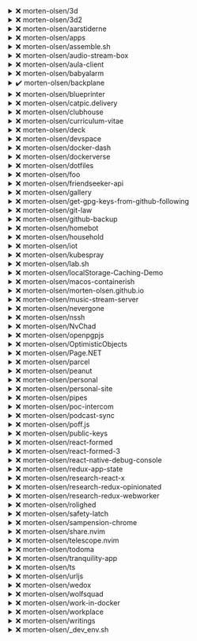 
  
<details>
  <summary>❌ morten-olsen/3d</summary>

| Rule | Status | Type | Reasons |
| ---- | ------ | ---- | ------- |
| require-policy | ❌ |{recommended | .github/policy.yml does not exist |
| policy-owner | ❌ |{recommended | User @morten-olsen is not owner of .github/policy.yml |
| review-required | ❌ |{required | No branch protection for default branch master |

</details>



<details>
  <summary>❌ morten-olsen/3d2</summary>

| Rule | Status | Type | Reasons |
| ---- | ------ | ---- | ------- |
| require-policy | ❌ |{recommended | .github/policy.yml does not exist |
| policy-owner | ❌ |{recommended | User @morten-olsen is not owner of .github/policy.yml |
| review-required | ❌ |{required | No branch protection for default branch master |

</details>



<details>
  <summary>❌ morten-olsen/aarstiderne</summary>

| Rule | Status | Type | Reasons |
| ---- | ------ | ---- | ------- |
| require-policy | ❌ |{recommended | .github/policy.yml does not exist |
| policy-owner | ❌ |{recommended | User @morten-olsen is not owner of .github/policy.yml |
| review-required | ❌ |{required | No branch protection for default branch master |

</details>



<details>
  <summary>❌ morten-olsen/apps</summary>

| Rule | Status | Type | Reasons |
| ---- | ------ | ---- | ------- |
| require-policy | ❌ |{recommended | .github/policy.yml does not exist |
| policy-owner | ❌ |{recommended | User @morten-olsen is not owner of .github/policy.yml |
| review-required | ❌ |{required | No branch protection for default branch main |

</details>



<details>
  <summary>❌ morten-olsen/assemble.sh</summary>

| Rule | Status | Type | Reasons |
| ---- | ------ | ---- | ------- |
| require-policy | ❌ |{recommended | .github/policy.yml does not exist |
| policy-owner | ❌ |{recommended | User @morten-olsen is not owner of .github/policy.yml |
| review-required | ❌ |{required | No branch protection for default branch main |

</details>



<details>
  <summary>❌ morten-olsen/audio-stream-box</summary>

| Rule | Status | Type | Reasons |
| ---- | ------ | ---- | ------- |
| require-policy | ❌ |{recommended | .github/policy.yml does not exist |
| policy-owner | ❌ |{recommended | User @morten-olsen is not owner of .github/policy.yml |
| review-required | ❌ |{required | No branch protection for default branch master |

</details>



<details>
  <summary>❌ morten-olsen/aula-client</summary>

| Rule | Status | Type | Reasons |
| ---- | ------ | ---- | ------- |
| require-policy | ❌ |{recommended | .github/policy.yml does not exist |
| policy-owner | ❌ |{recommended | User @morten-olsen is not owner of .github/policy.yml |
| review-required | ❌ |{required | No branch protection for default branch main |

</details>



<details>
  <summary>❌ morten-olsen/babyalarm</summary>

| Rule | Status | Type | Reasons |
| ---- | ------ | ---- | ------- |
| require-policy | ❌ |{recommended | .github/policy.yml does not exist |
| policy-owner | ❌ |{recommended | User @morten-olsen is not owner of .github/policy.yml |
| review-required | ❌ |{required | No branch protection for default branch master |

</details>



<details>
  <summary>✔️ morten-olsen/backplane</summary>

| Rule | Status | Type | Reasons |
| ---- | ------ | ---- | ------- |
| require-policy | ✔️ |{recommended |  |
| policy-owner | ✔️ |{recommended |  |
| review-required | ✔️ |{required |  |

</details>



<details>
  <summary>❌ morten-olsen/blueprinter</summary>

| Rule | Status | Type | Reasons |
| ---- | ------ | ---- | ------- |
| require-policy | ❌ |{recommended | .github/policy.yml does not exist |
| policy-owner | ❌ |{recommended | User @morten-olsen is not owner of .github/policy.yml |
| review-required | ❌ |{required | No branch protection for default branch main |

</details>



<details>
  <summary>❌ morten-olsen/catpic.delivery</summary>

| Rule | Status | Type | Reasons |
| ---- | ------ | ---- | ------- |
| require-policy | ❌ |{recommended | .github/policy.yml does not exist |
| policy-owner | ❌ |{recommended | User @morten-olsen is not owner of .github/policy.yml |
| review-required | ❌ |{required | No branch protection for default branch main |

</details>



<details>
  <summary>❌ morten-olsen/clubhouse</summary>

| Rule | Status | Type | Reasons |
| ---- | ------ | ---- | ------- |
| require-policy | ❌ |{recommended | .github/policy.yml does not exist |
| policy-owner | ❌ |{recommended | User @morten-olsen is not owner of .github/policy.yml |
| review-required | ❌ |{required | No branch protection for default branch master |

</details>



<details>
  <summary>❌ morten-olsen/curriculum-vitae</summary>

| Rule | Status | Type | Reasons |
| ---- | ------ | ---- | ------- |
| require-policy | ❌ |{recommended | .github/policy.yml does not exist |
| policy-owner | ❌ |{recommended | User @morten-olsen is not owner of .github/policy.yml |
| review-required | ❌ |{required | No branch protection for default branch main |

</details>



<details>
  <summary>❌ morten-olsen/deck</summary>

| Rule | Status | Type | Reasons |
| ---- | ------ | ---- | ------- |
| require-policy | ❌ |{recommended | .github/policy.yml does not exist |
| policy-owner | ❌ |{recommended | User @morten-olsen is not owner of .github/policy.yml |
| review-required | ❌ |{required | No branch protection for default branch main |

</details>



<details>
  <summary>❌ morten-olsen/devspace</summary>

| Rule | Status | Type | Reasons |
| ---- | ------ | ---- | ------- |
| require-policy | ❌ |{recommended | .github/policy.yml does not exist |
| policy-owner | ❌ |{recommended | User @morten-olsen is not owner of .github/policy.yml |
| review-required | ❌ |{required | No branch protection for default branch main |

</details>



<details>
  <summary>❌ morten-olsen/docker-dash</summary>

| Rule | Status | Type | Reasons |
| ---- | ------ | ---- | ------- |
| require-policy | ❌ |{recommended | .github/policy.yml does not exist |
| policy-owner | ❌ |{recommended | User @morten-olsen is not owner of .github/policy.yml |
| review-required | ❌ |{required | No branch protection for default branch main |

</details>



<details>
  <summary>❌ morten-olsen/dockerverse</summary>

| Rule | Status | Type | Reasons |
| ---- | ------ | ---- | ------- |
| require-policy | ❌ |{recommended | .github/policy.yml does not exist |
| policy-owner | ❌ |{recommended | User @morten-olsen is not owner of .github/policy.yml |
| review-required | ❌ |{required | No branch protection for default branch next |

</details>



<details>
  <summary>❌ morten-olsen/dotfiles</summary>

| Rule | Status | Type | Reasons |
| ---- | ------ | ---- | ------- |
| require-policy | ❌ |{recommended | .github/policy.yml does not exist |
| policy-owner | ❌ |{recommended | User @morten-olsen is not owner of .github/policy.yml |
| review-required | ❌ |{required | No branch protection for default branch main |

</details>



<details>
  <summary>❌ morten-olsen/foo</summary>

| Rule | Status | Type | Reasons |
| ---- | ------ | ---- | ------- |
| require-policy | ❌ |{recommended | .github/policy.yml does not exist |
| policy-owner | ❌ |{recommended | User @morten-olsen is not owner of .github/policy.yml |
| review-required | ❌ |{required | No branch protection for default branch main |

</details>



<details>
  <summary>❌ morten-olsen/friendseeker-api</summary>

| Rule | Status | Type | Reasons |
| ---- | ------ | ---- | ------- |
| require-policy | ❌ |{recommended | .github/policy.yml does not exist |
| policy-owner | ❌ |{recommended | User @morten-olsen is not owner of .github/policy.yml |
| review-required | ❌ |{required | No branch protection for default branch master |

</details>



<details>
  <summary>❌ morten-olsen/gallery</summary>

| Rule | Status | Type | Reasons |
| ---- | ------ | ---- | ------- |
| require-policy | ❌ |{recommended | .github/policy.yml does not exist |
| policy-owner | ❌ |{recommended | User @morten-olsen is not owner of .github/policy.yml |
| review-required | ❌ |{required | No branch protection for default branch main |

</details>



<details>
  <summary>❌ morten-olsen/get-gpg-keys-from-github-following</summary>

| Rule | Status | Type | Reasons |
| ---- | ------ | ---- | ------- |
| require-policy | ❌ |{recommended | .github/policy.yml does not exist |
| policy-owner | ❌ |{recommended | User @morten-olsen is not owner of .github/policy.yml |
| review-required | ❌ |{required | No branch protection for default branch master |

</details>



<details>
  <summary>❌ morten-olsen/git-law</summary>

| Rule | Status | Type | Reasons |
| ---- | ------ | ---- | ------- |
| require-policy | ❌ |{recommended | .github/policy.yml does not exist |
| policy-owner | ❌ |{recommended | User @morten-olsen is not owner of .github/policy.yml |
| review-required | ❌ |{required | No branch protection for default branch main |

</details>



<details>
  <summary>❌ morten-olsen/github-backup</summary>

| Rule | Status | Type | Reasons |
| ---- | ------ | ---- | ------- |
| require-policy | ❌ |{recommended | .github/policy.yml does not exist |
| policy-owner | ❌ |{recommended | User @morten-olsen is not owner of .github/policy.yml |
| review-required | ❌ |{required | No branch protection for default branch main |

</details>



<details>
  <summary>❌ morten-olsen/homebot</summary>

| Rule | Status | Type | Reasons |
| ---- | ------ | ---- | ------- |
| require-policy | ❌ |{recommended | .github/policy.yml does not exist |
| policy-owner | ❌ |{recommended | User @morten-olsen is not owner of .github/policy.yml |
| review-required | ❌ |{required | No branch protection for default branch master |

</details>



<details>
  <summary>❌ morten-olsen/household</summary>

| Rule | Status | Type | Reasons |
| ---- | ------ | ---- | ------- |
| require-policy | ❌ |{recommended | .github/policy.yml does not exist |
| policy-owner | ❌ |{recommended | User @morten-olsen is not owner of .github/policy.yml |
| review-required | ❌ |{required | No branch protection for default branch main |

</details>



<details>
  <summary>❌ morten-olsen/iot</summary>

| Rule | Status | Type | Reasons |
| ---- | ------ | ---- | ------- |
| require-policy | ❌ |{recommended | .github/policy.yml does not exist |
| policy-owner | ❌ |{recommended | User @morten-olsen is not owner of .github/policy.yml |
| review-required | ❌ |{required | No branch protection for default branch main |

</details>



<details>
  <summary>❌ morten-olsen/kubespray</summary>

| Rule | Status | Type | Reasons |
| ---- | ------ | ---- | ------- |
| require-policy | ❌ |{recommended | .github/policy.yml does not exist |
| policy-owner | ❌ |{recommended | User @morten-olsen is not owner of .github/policy.yml |
| review-required | ❌ |{required | No branch protection for default branch master |

</details>



<details>
  <summary>❌ morten-olsen/lab.sh</summary>

| Rule | Status | Type | Reasons |
| ---- | ------ | ---- | ------- |
| require-policy | ❌ |{recommended | .github/policy.yml does not exist |
| policy-owner | ❌ |{recommended | User @morten-olsen is not owner of .github/policy.yml |
| review-required | ❌ |{required | No branch protection for default branch master |

</details>



<details>
  <summary>❌ morten-olsen/localStorage-Caching-Demo</summary>

| Rule | Status | Type | Reasons |
| ---- | ------ | ---- | ------- |
| require-policy | ❌ |{recommended | .github/policy.yml does not exist |
| policy-owner | ❌ |{recommended | User @morten-olsen is not owner of .github/policy.yml |
| review-required | ❌ |{required | No branch protection for default branch master |

</details>



<details>
  <summary>❌ morten-olsen/macos-containerish</summary>

| Rule | Status | Type | Reasons |
| ---- | ------ | ---- | ------- |
| require-policy | ❌ |{recommended | .github/policy.yml does not exist |
| policy-owner | ❌ |{recommended | User @morten-olsen is not owner of .github/policy.yml |
| review-required | ❌ |{required | No branch protection for default branch master |

</details>



<details>
  <summary>❌ morten-olsen/morten-olsen.github.io</summary>

| Rule | Status | Type | Reasons |
| ---- | ------ | ---- | ------- |
| require-policy | ❌ |{recommended | .github/policy.yml does not exist |
| policy-owner | ❌ |{recommended | User @morten-olsen is not owner of .github/policy.yml |
| review-required | ❌ |{required | No branch protection for default branch main |

</details>



<details>
  <summary>❌ morten-olsen/music-stream-server</summary>

| Rule | Status | Type | Reasons |
| ---- | ------ | ---- | ------- |
| require-policy | ❌ |{recommended | .github/policy.yml does not exist |
| policy-owner | ❌ |{recommended | User @morten-olsen is not owner of .github/policy.yml |
| review-required | ❌ |{required | No branch protection for default branch master |

</details>



<details>
  <summary>❌ morten-olsen/nevergone</summary>

| Rule | Status | Type | Reasons |
| ---- | ------ | ---- | ------- |
| require-policy | ❌ |{recommended | .github/policy.yml does not exist |
| policy-owner | ❌ |{recommended | User @morten-olsen is not owner of .github/policy.yml |
| review-required | ❌ |{required | Review not required |

</details>



<details>
  <summary>❌ morten-olsen/nssh</summary>

| Rule | Status | Type | Reasons |
| ---- | ------ | ---- | ------- |
| require-policy | ❌ |{recommended | .github/policy.yml does not exist |
| policy-owner | ❌ |{recommended | User @morten-olsen is not owner of .github/policy.yml |
| review-required | ❌ |{required | No branch protection for default branch main |

</details>



<details>
  <summary>❌ morten-olsen/NvChad</summary>

| Rule | Status | Type | Reasons |
| ---- | ------ | ---- | ------- |
| require-policy | ❌ |{recommended | .github/policy.yml does not exist |
| policy-owner | ❌ |{recommended | User @morten-olsen is not owner of .github/policy.yml |
| review-required | ❌ |{required | No branch protection for default branch main |

</details>



<details>
  <summary>❌ morten-olsen/openpgpjs</summary>

| Rule | Status | Type | Reasons |
| ---- | ------ | ---- | ------- |
| require-policy | ❌ |{recommended | .github/policy.yml does not exist |
| policy-owner | ❌ |{recommended | User @morten-olsen is not owner of .github/policy.yml |
| review-required | ❌ |{required | No branch protection for default branch master |

</details>



<details>
  <summary>❌ morten-olsen/OptimisticObjects</summary>

| Rule | Status | Type | Reasons |
| ---- | ------ | ---- | ------- |
| require-policy | ❌ |{recommended | .github/policy.yml does not exist |
| policy-owner | ❌ |{recommended | User @morten-olsen is not owner of .github/policy.yml |
| review-required | ❌ |{required | No branch protection for default branch master |

</details>



<details>
  <summary>❌ morten-olsen/Page.NET</summary>

| Rule | Status | Type | Reasons |
| ---- | ------ | ---- | ------- |
| require-policy | ❌ |{recommended | .github/policy.yml does not exist |
| policy-owner | ❌ |{recommended | User @morten-olsen is not owner of .github/policy.yml |
| review-required | ❌ |{required | No branch protection for default branch master |

</details>



<details>
  <summary>❌ morten-olsen/parcel</summary>

| Rule | Status | Type | Reasons |
| ---- | ------ | ---- | ------- |
| require-policy | ❌ |{recommended | .github/policy.yml does not exist |
| policy-owner | ❌ |{recommended | User @morten-olsen is not owner of .github/policy.yml |
| review-required | ❌ |{required | Review not required |

</details>



<details>
  <summary>❌ morten-olsen/peanut</summary>

| Rule | Status | Type | Reasons |
| ---- | ------ | ---- | ------- |
| require-policy | ❌ |{recommended | .github/policy.yml does not exist |
| policy-owner | ❌ |{recommended | User @morten-olsen is not owner of .github/policy.yml |
| review-required | ❌ |{required | No branch protection for default branch master |

</details>



<details>
  <summary>❌ morten-olsen/personal</summary>

| Rule | Status | Type | Reasons |
| ---- | ------ | ---- | ------- |
| require-policy | ❌ |{recommended | .github/policy.yml does not exist |
| policy-owner | ❌ |{recommended | User @morten-olsen is not owner of .github/policy.yml |
| review-required | ❌ |{required | No branch protection for default branch main |

</details>



<details>
  <summary>❌ morten-olsen/personal-site</summary>

| Rule | Status | Type | Reasons |
| ---- | ------ | ---- | ------- |
| require-policy | ❌ |{recommended | .github/policy.yml does not exist |
| policy-owner | ❌ |{recommended | User @morten-olsen is not owner of .github/policy.yml |
| review-required | ❌ |{required | No branch protection for default branch master |

</details>



<details>
  <summary>❌ morten-olsen/pipes</summary>

| Rule | Status | Type | Reasons |
| ---- | ------ | ---- | ------- |
| require-policy | ❌ |{recommended | .github/policy.yml does not exist |
| policy-owner | ❌ |{recommended | User @morten-olsen is not owner of .github/policy.yml |
| review-required | ❌ |{required | No branch protection for default branch master |

</details>



<details>
  <summary>❌ morten-olsen/poc-intercom</summary>

| Rule | Status | Type | Reasons |
| ---- | ------ | ---- | ------- |
| require-policy | ❌ |{recommended | .github/policy.yml does not exist |
| policy-owner | ❌ |{recommended | User @morten-olsen is not owner of .github/policy.yml |
| review-required | ❌ |{required | No branch protection for default branch main |

</details>



<details>
  <summary>❌ morten-olsen/podcast-sync</summary>

| Rule | Status | Type | Reasons |
| ---- | ------ | ---- | ------- |
| require-policy | ❌ |{recommended | .github/policy.yml does not exist |
| policy-owner | ❌ |{recommended | User @morten-olsen is not owner of .github/policy.yml |
| review-required | ❌ |{required | No branch protection for default branch master |

</details>



<details>
  <summary>❌ morten-olsen/poff.js</summary>

| Rule | Status | Type | Reasons |
| ---- | ------ | ---- | ------- |
| require-policy | ❌ |{recommended | .github/policy.yml does not exist |
| policy-owner | ❌ |{recommended | User @morten-olsen is not owner of .github/policy.yml |
| review-required | ❌ |{required | No branch protection for default branch main |

</details>



<details>
  <summary>❌ morten-olsen/public-keys</summary>

| Rule | Status | Type | Reasons |
| ---- | ------ | ---- | ------- |
| require-policy | ❌ |{recommended | .github/policy.yml does not exist |
| policy-owner | ❌ |{recommended | User @morten-olsen is not owner of .github/policy.yml |
| review-required | ❌ |{required | No branch protection for default branch master |

</details>



<details>
  <summary>❌ morten-olsen/react-formed</summary>

| Rule | Status | Type | Reasons |
| ---- | ------ | ---- | ------- |
| require-policy | ❌ |{recommended | .github/policy.yml does not exist |
| policy-owner | ❌ |{recommended | User @morten-olsen is not owner of .github/policy.yml |
| review-required | ❌ |{required | Review not required |

</details>



<details>
  <summary>❌ morten-olsen/react-formed-3</summary>

| Rule | Status | Type | Reasons |
| ---- | ------ | ---- | ------- |
| require-policy | ❌ |{recommended | .github/policy.yml does not exist |
| policy-owner | ❌ |{recommended | User @morten-olsen is not owner of .github/policy.yml |
| review-required | ❌ |{required | No branch protection for default branch master |

</details>



<details>
  <summary>❌ morten-olsen/react-native-debug-console</summary>

| Rule | Status | Type | Reasons |
| ---- | ------ | ---- | ------- |
| require-policy | ❌ |{recommended | .github/policy.yml does not exist |
| policy-owner | ❌ |{recommended | User @morten-olsen is not owner of .github/policy.yml |
| review-required | ❌ |{required | No branch protection for default branch master |

</details>



<details>
  <summary>❌ morten-olsen/redux-app-state</summary>

| Rule | Status | Type | Reasons |
| ---- | ------ | ---- | ------- |
| require-policy | ❌ |{recommended | .github/policy.yml does not exist |
| policy-owner | ❌ |{recommended | User @morten-olsen is not owner of .github/policy.yml |
| review-required | ❌ |{required | No branch protection for default branch master |

</details>



<details>
  <summary>❌ morten-olsen/research-react-x</summary>

| Rule | Status | Type | Reasons |
| ---- | ------ | ---- | ------- |
| require-policy | ❌ |{recommended | .github/policy.yml does not exist |
| policy-owner | ❌ |{recommended | User @morten-olsen is not owner of .github/policy.yml |
| review-required | ❌ |{required | No branch protection for default branch master |

</details>



<details>
  <summary>❌ morten-olsen/research-redux-opinionated</summary>

| Rule | Status | Type | Reasons |
| ---- | ------ | ---- | ------- |
| require-policy | ❌ |{recommended | .github/policy.yml does not exist |
| policy-owner | ❌ |{recommended | User @morten-olsen is not owner of .github/policy.yml |
| review-required | ❌ |{required | No branch protection for default branch master |

</details>



<details>
  <summary>❌ morten-olsen/research-redux-webworker</summary>

| Rule | Status | Type | Reasons |
| ---- | ------ | ---- | ------- |
| require-policy | ❌ |{recommended | .github/policy.yml does not exist |
| policy-owner | ❌ |{recommended | User @morten-olsen is not owner of .github/policy.yml |
| review-required | ❌ |{required | No branch protection for default branch master |

</details>



<details>
  <summary>❌ morten-olsen/rolighed</summary>

| Rule | Status | Type | Reasons |
| ---- | ------ | ---- | ------- |
| require-policy | ❌ |{recommended | .github/policy.yml does not exist |
| policy-owner | ❌ |{recommended | User @morten-olsen is not owner of .github/policy.yml |
| review-required | ❌ |{required | No branch protection for default branch main |

</details>



<details>
  <summary>❌ morten-olsen/safety-latch</summary>

| Rule | Status | Type | Reasons |
| ---- | ------ | ---- | ------- |
| require-policy | ❌ |{recommended | .github/policy.yml does not exist |
| policy-owner | ❌ |{recommended | User @morten-olsen is not owner of .github/policy.yml |
| review-required | ❌ |{required | Only 0 review(s) required, 1 expected |

</details>



<details>
  <summary>❌ morten-olsen/sampension-chrome</summary>

| Rule | Status | Type | Reasons |
| ---- | ------ | ---- | ------- |
| require-policy | ❌ |{recommended | .github/policy.yml does not exist |
| policy-owner | ❌ |{recommended | User @morten-olsen is not owner of .github/policy.yml |
| review-required | ❌ |{required | No branch protection for default branch main |

</details>



<details>
  <summary>❌ morten-olsen/share.nvim</summary>

| Rule | Status | Type | Reasons |
| ---- | ------ | ---- | ------- |
| require-policy | ❌ |{recommended | .github/policy.yml does not exist |
| policy-owner | ❌ |{recommended | User @morten-olsen is not owner of .github/policy.yml |
| review-required | ❌ |{required | No branch protection for default branch main |

</details>



<details>
  <summary>❌ morten-olsen/telescope.nvim</summary>

| Rule | Status | Type | Reasons |
| ---- | ------ | ---- | ------- |
| require-policy | ❌ |{recommended | .github/policy.yml does not exist |
| policy-owner | ❌ |{recommended | User @morten-olsen is not owner of .github/policy.yml |
| review-required | ❌ |{required | No branch protection for default branch master |

</details>



<details>
  <summary>❌ morten-olsen/todoma</summary>

| Rule | Status | Type | Reasons |
| ---- | ------ | ---- | ------- |
| require-policy | ❌ |{recommended | .github/policy.yml does not exist |
| policy-owner | ❌ |{recommended | User @morten-olsen is not owner of .github/policy.yml |
| review-required | ❌ |{required | No branch protection for default branch main |

</details>



<details>
  <summary>❌ morten-olsen/tranquility-app</summary>

| Rule | Status | Type | Reasons |
| ---- | ------ | ---- | ------- |
| require-policy | ❌ |{recommended | .github/policy.yml does not exist |
| policy-owner | ❌ |{recommended | User @morten-olsen is not owner of .github/policy.yml |
| review-required | ❌ |{required | No branch protection for default branch main |

</details>



<details>
  <summary>❌ morten-olsen/ts</summary>

| Rule | Status | Type | Reasons |
| ---- | ------ | ---- | ------- |
| require-policy | ❌ |{recommended | .github/policy.yml does not exist |
| policy-owner | ❌ |{recommended | User @morten-olsen is not owner of .github/policy.yml |
| review-required | ❌ |{required | No branch protection for default branch master |

</details>



<details>
  <summary>❌ morten-olsen/urljs</summary>

| Rule | Status | Type | Reasons |
| ---- | ------ | ---- | ------- |
| require-policy | ❌ |{recommended | .github/policy.yml does not exist |
| policy-owner | ❌ |{recommended | User @morten-olsen is not owner of .github/policy.yml |
| review-required | ❌ |{required | No branch protection for default branch master |

</details>



<details>
  <summary>❌ morten-olsen/wedox</summary>

| Rule | Status | Type | Reasons |
| ---- | ------ | ---- | ------- |
| require-policy | ❌ |{recommended | .github/policy.yml does not exist |
| policy-owner | ❌ |{recommended | User @morten-olsen is not owner of .github/policy.yml |
| review-required | ❌ |{required | No branch protection for default branch main |

</details>



<details>
  <summary>❌ morten-olsen/wolfsquad</summary>

| Rule | Status | Type | Reasons |
| ---- | ------ | ---- | ------- |
| require-policy | ❌ |{recommended | .github/policy.yml does not exist |
| policy-owner | ❌ |{recommended | User @morten-olsen is not owner of .github/policy.yml |
| review-required | ❌ |{required | Review not required |

</details>



<details>
  <summary>❌ morten-olsen/work-in-docker</summary>

| Rule | Status | Type | Reasons |
| ---- | ------ | ---- | ------- |
| require-policy | ❌ |{recommended | .github/policy.yml does not exist |
| policy-owner | ❌ |{recommended | User @morten-olsen is not owner of .github/policy.yml |
| review-required | ❌ |{required | No branch protection for default branch main |

</details>



<details>
  <summary>❌ morten-olsen/workplace</summary>

| Rule | Status | Type | Reasons |
| ---- | ------ | ---- | ------- |
| require-policy | ❌ |{recommended | .github/policy.yml does not exist |
| policy-owner | ❌ |{recommended | User @morten-olsen is not owner of .github/policy.yml |
| review-required | ❌ |{required | No branch protection for default branch main |

</details>



<details>
  <summary>❌ morten-olsen/writings</summary>

| Rule | Status | Type | Reasons |
| ---- | ------ | ---- | ------- |
| require-policy | ❌ |{recommended | .github/policy.yml does not exist |
| policy-owner | ❌ |{recommended | User @morten-olsen is not owner of .github/policy.yml |
| review-required | ❌ |{required | No branch protection for default branch master |

</details>



<details>
  <summary>❌ morten-olsen/_dev_env.sh</summary>

| Rule | Status | Type | Reasons |
| ---- | ------ | ---- | ------- |
| require-policy | ❌ |{recommended | .github/policy.yml does not exist |
| policy-owner | ❌ |{recommended | User @morten-olsen is not owner of .github/policy.yml |
| review-required | ❌ |{required | No branch protection for default branch master |

</details>

